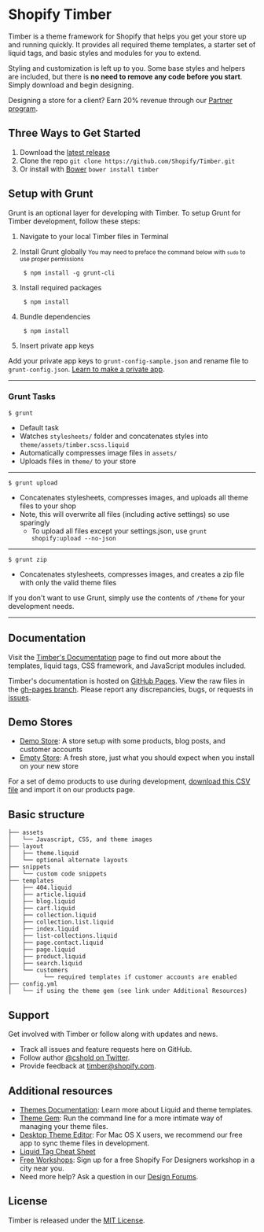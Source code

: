 Shopify Timber
=====================

Timber is a theme framework for Shopify that helps you get your store up and running quickly. It provides all required theme templates, a starter set of liquid tags, and basic styles and modules for you to extend.

Styling and customization is left up to you. Some base styles and helpers are included, but there is **no need to remove any code before you start**. Simply download and begin designing.

Designing a store for a client? Earn 20% revenue through our <a href="http://www.shopify.com/partners">Partner program<a/>.

Three Ways to Get Started
---------------------
1. Download the [latest release](https://github.com/Shopify/Timber/releases)
2. Clone the repo `git clone https://github.com/Shopify/Timber.git`
3. Or install with [Bower](http://bower.io/) `bower install timber`

Setup with Grunt
---------------------
Grunt is an optional layer for developing with Timber. To setup Grunt for Timber development, follow these steps:

1. Navigate to your local Timber files in Terminal
2. Install Grunt globally
<small>You may need to preface the command below with `sudo` to use proper permissions</small>

        $ npm install -g grunt-cli

3. Install required packages

        $ npm install

4. Bundle dependencies

        $ npm install

5. Insert private app keys

  Add your private app keys to `grunt-config-sample.json` and rename file to `grunt-config.json`. [Learn to make a private app](http://docs.shopify.com/api/authentication/creating-a-private-app).

----------

### Grunt Tasks
`$ grunt`
- Default task
- Watches `stylesheets/` folder and concatenates styles into `theme/assets/timber.scss.liquid`
- Automatically compresses image files in `assets/`
- Uploads files in `theme/` to your store

----------

`$ grunt upload`
- Concatenates stylesheets, compresses images, and uploads all theme files to your shop
- Note, this will overwrite all files (including active settings) so use sparingly
  - To upload all files except your settings.json, use `grunt shopify:upload --no-json`

----------

`$ grunt zip`
- Concatenates stylesheets, compresses images, and creates a zip file with only the valid theme files

If you don't want to use Grunt, simply use the contents of `/theme` for your development needs.

----------

Documentation
---------------------
Visit the [Timber's Documentation](http://shopify.com/timber) page to find out more about the templates, liquid tags, CSS framework, and JavaScript modules included.

Timber's documentation is hosted on [GitHub Pages](http://pages.github.com/). View the raw files in the [gh-pages branch](https://github.com/Shopify/Timber/tree/gh-pages). Please report any discrepancies, bugs, or requests in [issues](https://github.com/Shopify/Timber/issues).

Demo Stores
---------------------
- [Demo Store](https://timber-demo.myshopify.com/): A store setup with some products, blog posts, and customer accounts
- [Empty Store](https://timber-demo-empty.myshopify.com/): A fresh store, just what you should expect when you install on your new store

For a set of demo products to use during development, [download this CSV file](http://www.tetchi.ca/wp-content/uploads/2013/04/products1.csv) and import it on our products page.

Basic structure
---------------
```
├── assets
│   └── Javascript, CSS, and theme images
├── layout
│   ├── theme.liquid
│   └── optional alternate layouts
├── snippets
│   └── custom code snippets
├── templates
│   ├── 404.liquid
│   ├── article.liquid
│   ├── blog.liquid
│   ├── cart.liquid
│   ├── collection.liquid
│   ├── collection.list.liquid
│   ├── index.liquid
│   ├── list-collections.liquid
│   ├── page.contact.liquid
│   ├── page.liquid
│   ├── product.liquid
│   ├── search.liquid
│   └── customers
│         └── required templates if customer accounts are enabled
├── config.yml
│   └── if using the theme gem (see link under Additional Resources)
```

Support
---------------------
Get involved with Timber or follow along with updates and news.

- Track all issues and feature requests here on GitHub.
- Follow author [@cshold on Twitter](http://twitter.com/cshold).
- Provide feedback at timber@shopify.com.

Additional resources
---------------------
- [Themes Documentation][1]: Learn more about Liquid and theme templates.
- [Theme Gem][2]: Run the command line for a more intimate way of managing your theme files.
- [Desktop Theme Editor][3]: For Mac OS X users, we recommend our free app to sync theme files in development.
- [Liquid Tag Cheat Sheet][4]
- [Free Workshops][5]: Sign up for a free Shopify For Designers workshop in a city near you.
- Need more help? Ask a question in our [Design Forums][6].

License
---------------------
Timber is released under the [MIT License](LICENSE).

[1]: http://docs.shopify.com/themes
[2]: https://github.com/Shopify/shopify_theme
[3]: http://apps.shopify.com/desktop-theme-editor
[4]: http://cheat.markdunkley.com
[5]: http://meetup.shopify.com/
[6]: http://ecommerce.shopify.com/c/ecommerce-design
